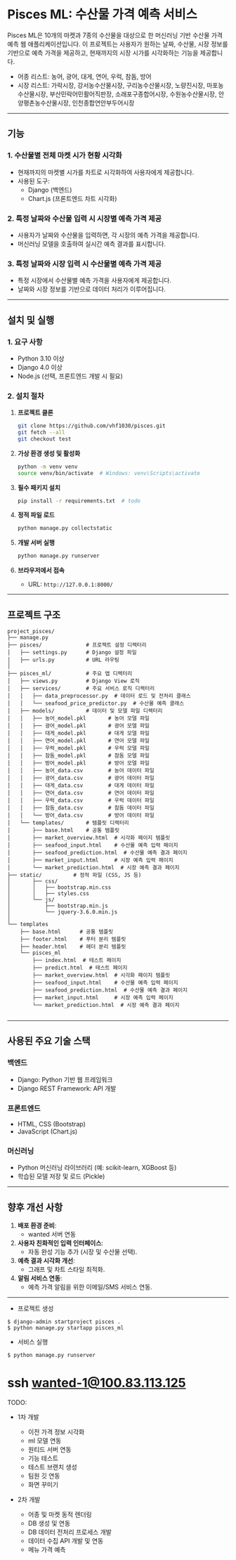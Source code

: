 # Pisces ML: 수산물 가격 예측 서비스

Pisces ML은 10개의 마켓과 7종의 수산물을 대상으로 한 머신러닝 기반 수산물 가격 예측 웹 애플리케이션입니다. 이 프로젝트는 사용자가 원하는 날짜, 수산물, 시장 정보를 기반으로 예측 가격을 제공하고, 현재까지의 시장 시가를 시각화하는 기능을 제공합니다.
- 어종 리스트: 농어, 광어, 대게, 연어, 우럭, 참돔, 방어
- 시장 리스트: 가락시장, 강서농수산물시장, 구리농수산물시장, 노량진시장, 마포농수산물시장, 부산민락어민활어직판장, 소래포구종합어시장, 수원농수산물시장, 안양평촌농수산물시장, 인천종합연안부두어시장
---

## **기능**

### **1. 수산물별 전체 마켓 시가 현황 시각화**
- 현재까지의 마켓별 시가를 차트로 시각화하여 사용자에게 제공합니다.
- 사용된 도구:
  - Django (백엔드)
  - Chart.js (프론트엔드 차트 시각화)

### **2. 특정 날짜와 수산물 입력 시 시장별 예측 가격 제공**
- 사용자가 날짜와 수산물을 입력하면, 각 시장의 예측 가격을 제공합니다.
- 머신러닝 모델을 호출하여 실시간 예측 결과를 표시합니다.

### **3. 특정 날짜와 시장 입력 시 수산물별 예측 가격 제공**
- 특정 시장에서 수산물별 예측 가격을 사용자에게 제공합니다.
- 날짜와 시장 정보를 기반으로 데이터 처리가 이루어집니다.

---

## **설치 및 실행**

### **1. 요구 사항**
- Python 3.10 이상
- Django 4.0 이상
- Node.js (선택, 프론트엔드 개발 시 필요)

### **2. 설치 절차**
1. **프로젝트 클론**
   ```bash
   git clone https://github.com/vhf1030/pisces.git
   git fetch --all
   git checkout test
   ```

2. **가상 환경 생성 및 활성화**
   ```bash
   python -m venv venv
   source venv/bin/activate  # Windows: venv\Scripts\activate
   ```

3. **필수 패키지 설치**
   ```bash
   pip install -r requirements.txt  # todo
   ```

4. **정적 파일 로드**
   ```bash
   python manage.py collectstatic
   ```

5. **개발 서버 실행**
   ```bash
   python manage.py runserver
   ```

6. **브라우저에서 접속**
   - URL: `http://127.0.0.1:8000/`

---

## **프로젝트 구조**

```plaintext
project_pisces/
├── manage.py
├── pisces/              # 프로젝트 설정 디렉터리
│   ├── settings.py      # Django 설정 파일
│   ├── urls.py          # URL 라우팅
│
├── pisces_ml/           # 주요 앱 디렉터리
│   ├── views.py         # Django View 로직
│   ├── services/        # 주요 서비스 로직 디렉터리
│   │   ├── data_preprocessor.py  # 데이터 로드 및 전처리 클래스
│   │   └── seafood_price_predictor.py  # 수산물 예측 클래스
│   ├── models/          # 데이터 및 모델 파일 디렉터리
│   │   ├── 농어_model.pkl       # 농어 모델 파일
│   │   ├── 광어_model.pkl       # 광어 모델 파일
│   │   ├── 대게_model.pkl       # 대게 모델 파일
│   │   ├── 연어_model.pkl       # 연어 모델 파일
│   │   ├── 우럭_model.pkl       # 우럭 모델 파일
│   │   ├── 참돔_model.pkl       # 참돔 모델 파일
│   │   ├── 방어_model.pkl       # 방어 모델 파일
│   │   ├── 농어_data.csv        # 농어 데이터 파일
│   │   ├── 광어_data.csv        # 광어 데이터 파일
│   │   ├── 대게_data.csv        # 대게 데이터 파일
│   │   ├── 연어_data.csv        # 연어 데이터 파일
│   │   ├── 우럭_data.csv        # 우럭 데이터 파일
│   │   ├── 참돔_data.csv        # 참돔 데이터 파일
│   │   └── 방어_data.csv        # 방어 데이터 파일
│   └── templates/       # 템플릿 디렉터리
│       ├── base.html    # 공통 템플릿
│       ├── market_overview.html  # 시각화 페이지 템플릿
│       ├── seafood_input.html    # 수산물 예측 입력 페이지
│       ├── seafood_prediction.html  # 수산물 예측 결과 페이지
│       ├── market_input.html     # 시장 예측 입력 페이지
│       └── market_prediction.html  # 시장 예측 결과 페이지
├── static/          # 정적 파일 (CSS, JS 등)
│       ├── css/
│       │   ├── bootstrap.min.css
│       │   ├── styles.css
│       └── js/
│           ├── bootstrap.min.js
│           └── jquery-3.6.0.min.js
│
└── templates
    ├── base.html      # 공통 템플릿
    ├── footer.html    # 푸터 분리 템플릿
    ├── header.html    # 헤더 분리 템플릿
    └── pisces_ml
        ├── index.html  # 테스트 페이지
        ├── predict.html  # 테스트 페이지
        ├── market_overview.html  # 시각화 페이지 템플릿
        ├── seafood_input.html    # 수산물 예측 입력 페이지
        ├── seafood_prediction.html  # 수산물 예측 결과 페이지
        ├── market_input.html     # 시장 예측 입력 페이지
        └── market_prediction.html  # 시장 예측 결과 페이지


```

---

## **사용된 주요 기술 스택**

### **백엔드**
- Django: Python 기반 웹 프레임워크
- Django REST Framework: API 개발

### **프론트엔드**
- HTML, CSS (Bootstrap)
- JavaScript (Chart.js)

### **머신러닝**
- Python 머신러닝 라이브러리 (예: scikit-learn, XGBoost 등)
- 학습된 모델 저장 및 로드 (Pickle)

---

## **향후 개선 사항**
1. **배포 환경 준비**:
   - wanted 서버 연동
2. **사용자 친화적인 입력 인터페이스**:
   - 자동 완성 기능 추가 (시장 및 수산물 선택).
3. **예측 결과 시각화 개선**:
   - 그래프 및 차트 스타일 최적화.
4. **알림 서비스 연동**:
   - 예측 가격 알림을 위한 이메일/SMS 서비스 연동.

---

- 프로젝트 생성
```
$ django-admin startproject pisces .
$ python manage.py startapp pisces_ml
```

- 서비스 실행
```
$ python manage.py runserver
```

# ssh wanted-1@100.83.113.125

TODO:
- 1차 개발
    - 이전 가격 정보 시각화
    - ml 모델 연동
    - 원티드 서버 연동
    - 기능 테스트
    - 테스트 브랜치 생성
    - 팀원 깃 연동
    - 화면 꾸미기

- 2차 개발
    - 어종 및 마켓 동적 렌더링
    - DB 생성 및 연동
    - DB 데이터 전처리 프로세스 개발
    - 데이터 수집 API 개발 및 연동
    - 메뉴 가격 예측

    